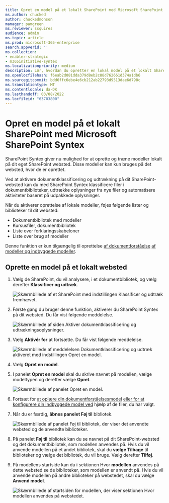 ```yaml
---
title: Opret en model på et lokalt SharePoint med Microsoft SharePoint Syntex
ms.author: chucked
author: chuckedmonson
manager: pamgreen
ms.reviewer: ssquires
audience: admin
ms.topic: article
ms.prod: microsoft-365-enterprise
search.appverid: ''
ms.collection:
- enabler-strategic
- m365initiative-syntex
ms.localizationpriority: medium
description: Lær, hvordan du opretter en lokal model på et lokalt SharePoint med SharePoint Syntex.
ms.openlocfilehash: f6eab2d081dda379d8eb2c88d762661d374a1db6
ms.sourcegitcommit: bdd6ffc6ebe4e6cb212ab22793d9513dae6d798c
ms.translationtype: MT
ms.contentlocale: da-DK
ms.lasthandoff: 03/08/2022
ms.locfileid: "63703800"
---
```

# <a name="create-a-model-on-a-local-sharepoint-site-with-microsoft-sharepoint-syntex"></a>Opret en model på et lokalt SharePoint med Microsoft SharePoint Syntex

SharePoint Syntex giver nu mulighed for at oprette og træne modeller lokalt på dit eget SharePoint websted. Disse modeller kan kun bruges på det websted, hvor de er oprettet. 

Ved at aktivere dokumentklassificering og udtrækning på dit SharePoint-websted kan du med SharePoint Syntex klassificere filer i dokumentbiblioteker, udtrække oplysninger fra nye filer og automatisere aktiviteter baseret på udpakkede oplysninger.

Når du aktiverer oprettelse af lokale modeller, føjes følgende lister og biblioteker til dit websted:

- Dokumentbibliotek med modeller
- Kursusfiler, dokumentbibliotek
- Liste over forklaringsskabeloner
- Liste over brug af modeller

Denne funktion er kun tilgængelig til oprettelse [af dokumentforståelse](apply-a-model.md) [af modeller og indbyggede modeller](prebuilt-models.md). 

## <a name="create-a-model-on-a-local-site"></a>Oprette en model på et lokalt websted

1. Vælg de SharePoint, du vil analysere, i et dokumentbibliotek, og vælg derefter **Klassificer og udtræk**.

    ![Skærmbillede af et SharePoint med indstillingen Klassificer og udtræk fremhævet.](../media/content-understanding/local-model-classify-and-extract-option.png) 

2. Første gang du bruger denne funktion, aktiverer du SharePoint Syntex på dit websted. Du får vist følgende meddelelse.

    ![Skærmbillede af siden Aktiver dokumentklassificering og udtrækningsoplysninger.](../media/content-understanding/local-model-first-run-activate-message.png) 

3. Vælg **Aktivér for** at fortsætte. Du får vist følgende meddelelse.

    ![Skærmbillede af meddelelsen Dokumentklassificering og udtræk aktiveret med indstillingen Opret en model.](../media/content-understanding/local-model-activated-message.png) 

4. Vælg **Opret en model**.

5. I panelet **Opret en model** skal du skrive navnet på modellen, vælge modeltypen og derefter vælge **Opret**.

    ![Skærmbillede af panelet Opret en model.](../media/content-understanding/local-model-create-a-model.png) 

6. Fortsæt for [at oplære din dokumentforståelsesmodel](apply-a-model.md) [eller for at konfigurere din indbyggede model ved](prebuilt-models.md) hjælp af de filer, du har valgt.

7. Når du er færdig, **åbnes panelet Føj til** bibliotek.

    ![Skærmbillede af panelet Føj til bibliotek, der viser det anvendte websted og de anvendte biblioteker.](../media/content-understanding/local-model-add-to-library-panel.png) 

8. På panelet **Føj til** bibliotek kan du se navnet på dit SharePoint-websted og det dokumentbibliotek, som modellen anvendes på. Hvis du vil anvende modellen på et andet bibliotek, skal du **vælge Tilbage** til biblioteker og vælge det bibliotek, du vil bruge. Vælg derefter **Tilføj**.

9. På modellens startside kan du i sektionen Hvor **modellen** anvendes på dette websted se de biblioteker, som modellen er anvendt på. Hvis du vil anvende modellen på andre biblioteker på webstedet, skal du vælge **Anvend model**. 

    ![Skærmbillede af startsiden for modellen, der viser sektionen Hvor modellen anvendes på webstedet.](../media/content-understanding/local-model-home-page.png) 

